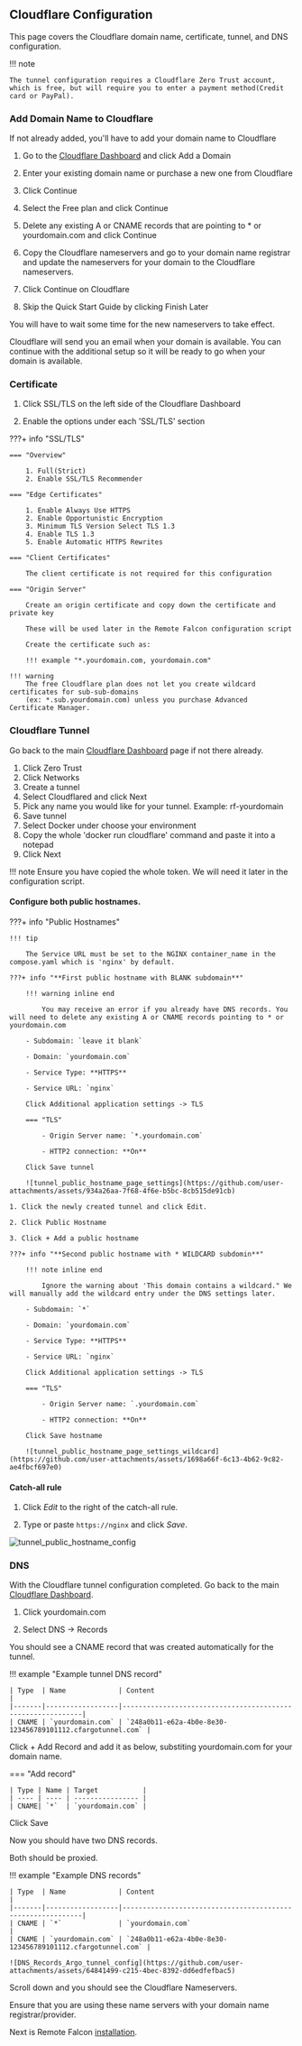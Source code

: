 ## Cloudflare Configuration

This page covers the Cloudflare domain name, certificate, tunnel, and DNS configuration.

!!! note

    The tunnel configuration requires a Cloudflare Zero Trust account, which is free, but will require you to enter a payment method(Credit card or PayPal).

### Add Domain Name to Cloudflare

If not already added, you'll have to add your domain name to Cloudflare

1. Go to the [Cloudflare Dashboard](https://dash.cloudflare.com/) and click Add a Domain

2. Enter your existing domain name or purchase a new one from Cloudflare

3. Click Continue

4. Select the Free plan and click Continue

5. Delete any existing A or CNAME records that are pointing to * or yourdomain.com and click Continue

6. Copy the Cloudflare nameservers and go to your domain name registrar and update the nameservers for your domain to the Cloudflare nameservers.

7. Click Continue on Cloudflare

8. Skip the Quick Start Guide by clicking Finish Later

You will have to wait some time for the new nameservers to take effect. 

Cloudflare will send you an email when your domain is available. You can continue with the additional setup so it will be ready to go when your domain is available.

### Certificate

1. Click SSL/TLS on the left side of the Cloudflare Dashboard

2. Enable the options under each 'SSL/TLS' section

???+ info "SSL/TLS"

    === "Overview"

        1. Full(Strict)
        2. Enable SSL/TLS Recommender 

    === "Edge Certificates"

        1. Enable Always Use HTTPS
        2. Enable Opportunistic Encryption
        3. Minimum TLS Version Select TLS 1.3
        4. Enable TLS 1.3
        5. Enable Automatic HTTPS Rewrites

    === "Client Certificates"

        The client certificate is not required for this configuration

    === "Origin Server"

        Create an origin certificate and copy down the certificate and private key

        These will be used later in the Remote Falcon configuration script

        Create the certificate such as:

        !!! example "*.yourdomain.com, yourdomain.com"

    !!! warning
        The free Cloudflare plan does not let you create wildcard certificates for sub-sub-domains 
        (ex: *.sub.yourdomain.com) unless you purchase Advanced Certificate Manager.

### Cloudflare Tunnel

Go back to the main [Cloudflare Dashboard](https://dash.cloudflare.com/) page if not there already.

1. Click Zero Trust
2. Click Networks
3. Create a tunnel
4. Select Cloudflared and click Next
5. Pick any name you would like for your tunnel. Example: rf-yourdomain
6. Save tunnel
7. Select Docker under choose your environment
8. Copy the whole 'docker run cloudflare' command and paste it into a notepad
9. Click Next

!!! note
    Ensure you have copied the whole token. We will need it later in the configuration script.

#### Configure both public hostnames.

???+ info "Public Hostnames"

    !!! tip

        The Service URL must be set to the NGINX container_name in the compose.yaml which is 'nginx' by default.

    ???+ info "**First public hostname with BLANK subdomain**"

        !!! warning inline end

            You may receive an error if you already have DNS records. You will need to delete any existing A or CNAME records pointing to * or yourdomain.com

        - Subdomain: `leave it blank`

        - Domain: `yourdomain.com`

        - Service Type: **HTTPS**

        - Service URL: `nginx`

        Click Additional application settings -> TLS

        === "TLS"

            - Origin Server name: `*.yourdomain.com`

            - HTTP2 connection: **On**

        Click Save tunnel

        ![tunnel_public_hostname_page_settings](https://github.com/user-attachments/assets/934a26aa-7f68-4f6e-b5bc-8cb515de91cb)

    1. Click the newly created tunnel and click Edit.

    2. Click Public Hostname

    3. Click + Add a public hostname

    ???+ info "**Second public hostname with * WILDCARD subdomin**"

        !!! note inline end
        
            Ignore the warning about 'This domain contains a wildcard." We will manually add the wildcard entry under the DNS settings later.

        - Subdomain: `*`

        - Domain: `yourdomain.com`

        - Service Type: **HTTPS**

        - Service URL: `nginx`

        Click Additional application settings -> TLS

        === "TLS"

            - Origin Server name: `.yourdomain.com`

            - HTTP2 connection: **On**

        Click Save hostname

        ![tunnel_public_hostname_page_settings_wildcard](https://github.com/user-attachments/assets/1698a66f-6c13-4b62-9c82-ae4fbcf697e0)

#### **Catch-all rule**

1. Click *Edit* to the right of the catch-all rule.

2. Type or paste `https://nginx` and click *Save*.

![tunnel_public_hostname_config](https://github.com/user-attachments/assets/b3f1ed8f-b75b-490f-abb6-1b5ec3cf3e7d)

### DNS

With the Cloudflare tunnel configuration completed. Go back to the main [Cloudflare Dashboard](https://dash.cloudflare.com/).

1. Click yourdomain.com

2. Select DNS -> Records

You should see a CNAME record that was created automatically for the tunnel.

!!! example "Example tunnel DNS record"

    | Type  | Name             | Content                                                    |
    |-------|------------------|------------------------------------------------------------|
    | CNAME | `yourdomain.com` | `248a0b11-e62a-4b0e-8e30-123456789101112.cfargotunnel.com` |

Click + Add Record and add it as below, substiting yourdomain.com for your domain name.

=== "Add record"

    | Type | Name | Target           |
    | ---- | ---- | ---------------- |
    | CNAME| `*`  | `yourdomain.com` |

Click Save

Now you should have two DNS records.

Both should be proxied.

!!! example "Example DNS records"

    | Type  | Name             | Content                                                    |
    |-------|------------------|------------------------------------------------------------|
    | CNAME | `*`              | `yourdomain.com`                                           |
    | CNAME | `yourdomain.com` | `248a0b11-e62a-4b0e-8e30-123456789101112.cfargotunnel.com` |

    ![DNS_Records_Argo_tunnel_config](https://github.com/user-attachments/assets/64841499-c215-4bec-8392-dd6edfefbac5)

Scroll down and you should see the Cloudflare Nameservers.

Ensure that you are using these name servers with your domain name registrar/provider.

Next is Remote Falcon [installation](../install/remotefalcon.md).